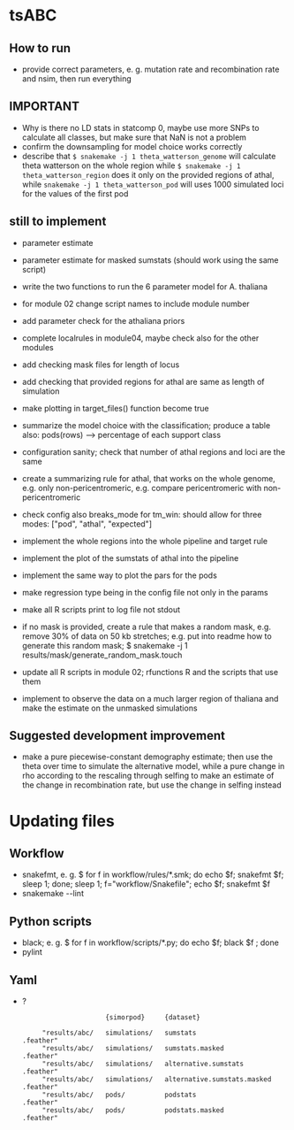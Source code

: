 # tsABC

## How to run
 + provide correct parameters, e. g. mutation rate and recombination rate and nsim, then run everything

## IMPORTANT
 + Why is there no LD stats in statcomp 0, maybe use more SNPs to calculate all classes, but make sure that NaN is not a problem
 + confirm the downsampling for model choice works correctly
 + describe that `$ snakemake -j 1 theta_watterson_genome` will calculate theta watterson on the whole region while `$ snakemake -j 1 theta_watterson_region` does it only on the provided regions of athal, while `snakemake -j 1 theta_watterson_pod` will uses 1000 simulated loci for the values of the first pod

## still to implement
 + parameter estimate
 + parameter estimate for masked sumstats (should work using the same script)
 + write the two functions to run the 6 parameter model for A. thaliana
 + for module 02 change script names to include module number
 + add parameter check for the athaliana priors
 + complete localrules in module04, maybe check also for the other modules
 + add checking mask files for length of locus
 + add checking that provided regions for athal are same as length of simulation
 + make plotting in target_files() function become true
 + summarize the model choice with the classification; produce a table also: pods(rows) --> percentage of each support class
 + configuration sanity; check that number of athal regions and loci are the same
 + create a summarizing rule for athal, that works on the whole genome, e.g. only non-pericentromeric, e.g. compare pericentromeric with non-pericentromeric
 + check config also breaks_mode for tm_win: should allow for three modes: ["pod", "athal", "expected"]
 + implement the whole regions into the whole pipeline and target rule
 + implement the plot of the sumstats of athal into the pipeline
 + implement the same way to plot the pars for the pods
 + make regression type being in the config file not only in the params
 + make all R scripts print to log file not stdout

 + if no mask is provided, create a rule that makes a random mask, e.g. remove 30% of data on 50 kb stretches; e.g. put into readme how to generate this random mask; $ snakemake -j 1 results/mask/generate_random_mask.touch
 + update all R scripts in module 02; rfunctions R and the scripts that use them
 + implement to observe the data on a much larger region of thaliana and make the estimate on the unmasked simulations

## Suggested development improvement
 + make a pure piecewise-constant demography estimate; then use the theta over time to simulate the alternative model, while a pure change in rho according to the rescaling through selfing to make an estimate of the change in recombination rate, but use the change in selfing instead

# Updating files

## Workflow
 + snakefmt, e. g. $ for f in workflow/rules/*.smk; do echo $f; snakefmt $f; sleep 1; done; sleep 1; f="workflow/Snakefile"; echo $f; snakefmt $f
 + snakemake --lint

## Python scripts
 + black; e. g. $ for f in workflow/scripts/*.py; do echo $f; black $f ; done
 + pylint

## Yaml
 + ?



                            {simorpod}     {dataset}

            "results/abc/   simulations/   sumstats                       .feather"
            "results/abc/   simulations/   sumstats.masked                .feather"
            "results/abc/   simulations/   alternative.sumstats           .feather"
            "results/abc/   simulations/   alternative.sumstats.masked    .feather"
            "results/abc/   pods/          podstats                       .feather"
            "results/abc/   pods/          podstats.masked                .feather"
